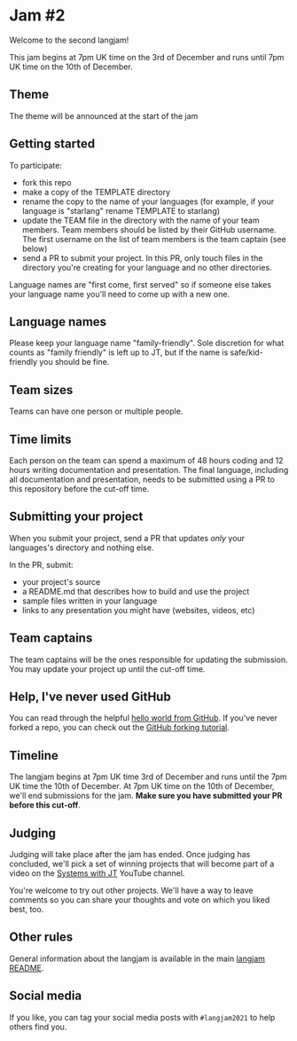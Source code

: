 # Jam #2

Welcome to the second langjam!

This jam begins at 7pm UK time on the 3rd of December and runs until 7pm UK time on the 10th of December.

## Theme

The theme will be announced at the start of the jam

## Getting started

To participate:
* fork this repo
* make a copy of the TEMPLATE directory
* rename the copy to the name of your languages (for example, if your language is "starlang" rename TEMPLATE to starlang)
* update the TEAM file in the directory with the name of your team members. Team members should be listed by their GitHub username. The first username on the list of team members is the team captain (see below)
* send a PR to submit your project. In this PR, only touch files in the directory you're creating for your language and no other directories.

Language names are "first come, first served" so if someone else takes your language name you'll need to come up with a new one.

## Language names

Please keep your language name "family-friendly". Sole discretion for what counts as "family friendly" is left up to JT, but if the name is safe/kid-friendly you should be fine.

## Team sizes

Teams can have one person or multiple people.

## Time limits

Each person on the team can spend a maximum of 48 hours coding and 12 hours writing documentation and presentation. The final language, including all documentation and presentation, needs to be submitted using a PR to this repository before the cut-off time.

## Submitting your project

When you submit your project, send a PR that updates *only* your languages's directory and nothing else. 

In the PR, submit:
* your project's source
* a README.md that describes how to build and use the project
* sample files written in your language
* links to any presentation you might have (websites, videos, etc)

## Team captains

The team captains will be the ones responsible for updating the submission. You may update your project up until the cut-off time.

## Help, I've never used GitHub

You can read through the helpful [hello world from GitHub](https://guides.github.com/activities/hello-world/). If you've never forked a repo, you can check out the [GitHub forking tutorial](https://docs.github.com/en/get-started/quickstart/fork-a-repo).

## Timeline

The langjam begins at 7pm UK time 3rd of December and runs until the 7pm UK time the 10th of December. At 7pm UK time on the 10th of December, we'll end submissions for the jam. **Make sure you have submitted your PR before this cut-off**.

## Judging

Judging will take place after the jam has ended. Once judging has concluded, we'll pick a set of winning projects that will become part of a video on the [Systems with JT](https://www.youtube.com/user/giard321) YouTube channel.

You're welcome to try out other projects. We'll have a way to leave comments so you can share your thoughts and vote on which you liked best, too.

## Other rules

General information about the langjam is available in the main [langjam README](https://github.com/langjam/langjam/blob/main/README.md).

## Social media

If you like, you can tag your social media posts with `#langjam2021` to help others find you.
